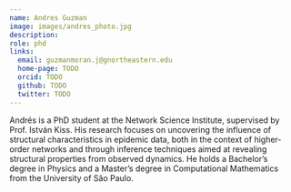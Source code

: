 ```yaml
---
name: Andres Guzman
image: images/andres_photo.jpg
description: 
role: phd
links:
  email: guzmanmoran.j@gnortheastern.edu
  home-page: TODO
  orcid: TODO  
  github: TODO
  twitter: TODO
---
```


Andrés is a PhD student at the Network Science Institute, supervised by Prof. István Kiss. His research focuses on uncovering the influence of structural characteristics in epidemic data, both in the context of higher-order networks and through inference techniques aimed at revealing structural properties from observed dynamics. He holds a Bachelor’s degree in Physics and a Master’s degree in Computational Mathematics from the University of São Paulo.